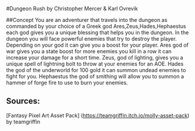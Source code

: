 #Dungeon Rush
by Christopher Mercer & Karl Ovrevik

##Concept
You are an adventurer that travels into the dungeon as commanded by your choice of a Greek god Ares,Zeus,Hades,Hephaestus each god gives you a unique blessing that helps you in the dungeon. In the dungeon you will face powerful enemies that try to destroy the player. Depending on your god it can give you a boost for your player. Ares god of war gives you a state boost for more enemies you kill in a row it can increase your damage for a short time. Zeus, god of lighting, gives you a unique spell of lightning bolt to throw at your enemies for an AOE. Hades the god of the underworld for 100 gold it can summon undead enemies to fight for you. Hephaestus the god of smithing will allow you to summon a hammer of forge fire to use to burn your enemies.

## Sources:
[Fantasy Pixel Art Asset Pack] (https://teamgriffin.itch.io/molly-asset-pack) by teamgriffin
